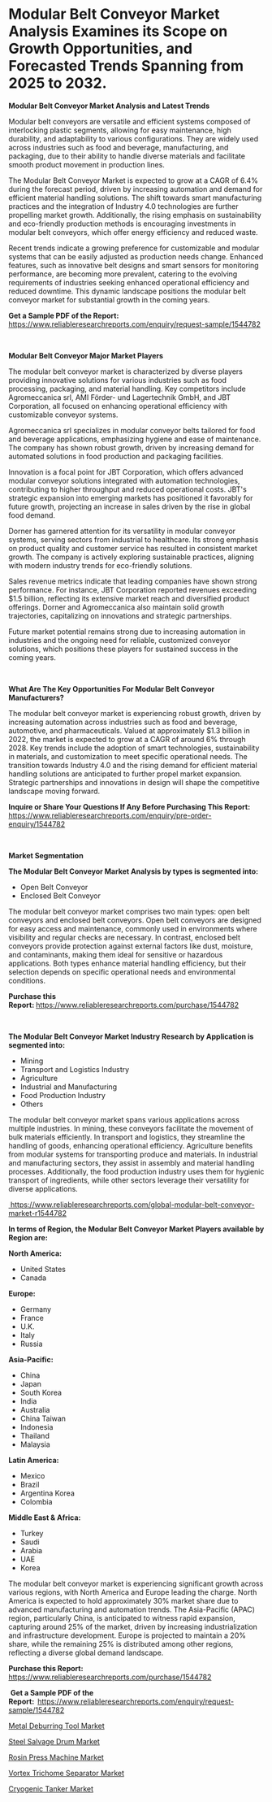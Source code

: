 <p><h1>Modular Belt Conveyor Market Analysis Examines its Scope on Growth Opportunities, and Forecasted Trends Spanning from 2025 to 2032.</h1></p><p><strong>Modular Belt Conveyor Market Analysis and Latest Trends</strong></p>
<p><p>Modular belt conveyors are versatile and efficient systems composed of interlocking plastic segments, allowing for easy maintenance, high durability, and adaptability to various configurations. They are widely used across industries such as food and beverage, manufacturing, and packaging, due to their ability to handle diverse materials and facilitate smooth product movement in production lines.</p><p>The Modular Belt Conveyor Market is expected to grow at a CAGR of 6.4% during the forecast period, driven by increasing automation and demand for efficient material handling solutions. The shift towards smart manufacturing practices and the integration of Industry 4.0 technologies are further propelling market growth. Additionally, the rising emphasis on sustainability and eco-friendly production methods is encouraging investments in modular belt conveyors, which offer energy efficiency and reduced waste.</p><p>Recent trends indicate a growing preference for customizable and modular systems that can be easily adjusted as production needs change. Enhanced features, such as innovative belt designs and smart sensors for monitoring performance, are becoming more prevalent, catering to the evolving requirements of industries seeking enhanced operational efficiency and reduced downtime. This dynamic landscape positions the modular belt conveyor market for substantial growth in the coming years.</p></p>
<p><strong>Get a Sample PDF of the Report:&nbsp;</strong> <a href="https://www.reliableresearchreports.com/enquiry/request-sample/1544782?utm_campaign=34&utm_medium=2&utm_source=Github&utm_content=ia&utm_term=08042025&utm_id=modular-belt-conveyor">https://www.reliableresearchreports.com/enquiry/request-sample/1544782</a></p>
<p>&nbsp;</p>
<p><strong>Modular Belt Conveyor Major Market Players</strong></p>
<p><p>The modular belt conveyor market is characterized by diverse players providing innovative solutions for various industries such as food processing, packaging, and material handling. Key competitors include Agromeccanica srl, AMI Förder- und Lagertechnik GmbH, and JBT Corporation, all focused on enhancing operational efficiency with customizable conveyor systems.</p><p>Agromeccanica srl specializes in modular conveyor belts tailored for food and beverage applications, emphasizing hygiene and ease of maintenance. The company has shown robust growth, driven by increasing demand for automated solutions in food production and packaging facilities.</p><p>Innovation is a focal point for JBT Corporation, which offers advanced modular conveyor solutions integrated with automation technologies, contributing to higher throughput and reduced operational costs. JBT's strategic expansion into emerging markets has positioned it favorably for future growth, projecting an increase in sales driven by the rise in global food demand.</p><p>Dorner has garnered attention for its versatility in modular conveyor systems, serving sectors from industrial to healthcare. Its strong emphasis on product quality and customer service has resulted in consistent market growth. The company is actively exploring sustainable practices, aligning with modern industry trends for eco-friendly solutions.</p><p>Sales revenue metrics indicate that leading companies have shown strong performance. For instance, JBT Corporation reported revenues exceeding $1.5 billion, reflecting its extensive market reach and diversified product offerings. Dorner and Agromeccanica also maintain solid growth trajectories, capitalizing on innovations and strategic partnerships.</p><p>Future market potential remains strong due to increasing automation in industries and the ongoing need for reliable, customized conveyor solutions, which positions these players for sustained success in the coming years.</p></p>
<p>&nbsp;</p>
<p><strong>What Are The Key Opportunities For Modular Belt Conveyor Manufacturers?</strong></p>
<p><p>The modular belt conveyor market is experiencing robust growth, driven by increasing automation across industries such as food and beverage, automotive, and pharmaceuticals. Valued at approximately $1.3 billion in 2022, the market is expected to grow at a CAGR of around 6% through 2028. Key trends include the adoption of smart technologies, sustainability in materials, and customization to meet specific operational needs. The transition towards Industry 4.0 and the rising demand for efficient material handling solutions are anticipated to further propel market expansion. Strategic partnerships and innovations in design will shape the competitive landscape moving forward.</p></p>
<p><strong>Inquire or Share Your Questions If Any Before Purchasing This Report:</strong> <a href="https://www.reliableresearchreports.com/enquiry/pre-order-enquiry/1544782?utm_campaign=34&utm_medium=2&utm_source=Github&utm_content=ia&utm_term=08042025&utm_id=modular-belt-conveyor">https://www.reliableresearchreports.com/enquiry/pre-order-enquiry/1544782</a></p>
<p>&nbsp;</p>
<p><strong>Market Segmentation</strong></p>
<p><strong>The Modular Belt Conveyor Market Analysis by types is segmented into:</strong></p>
<p><ul><li>Open Belt Conveyor</li><li>Enclosed Belt Conveyor</li></ul></p>
<p><p>The modular belt conveyor market comprises two main types: open belt conveyors and enclosed belt conveyors. Open belt conveyors are designed for easy access and maintenance, commonly used in environments where visibility and regular checks are necessary. In contrast, enclosed belt conveyors provide protection against external factors like dust, moisture, and contaminants, making them ideal for sensitive or hazardous applications. Both types enhance material handling efficiency, but their selection depends on specific operational needs and environmental conditions.</p></p>
<p><strong>Purchase this Report:&nbsp;</strong><a href="https://www.reliableresearchreports.com/purchase/1544782?utm_campaign=34&utm_medium=2&utm_source=Github&utm_content=ia&utm_term=08042025&utm_id=modular-belt-conveyor">https://www.reliableresearchreports.com/purchase/1544782</a></p>
<p>&nbsp;</p>
<p><strong>The Modular Belt Conveyor Market Industry Research by Application is segmented into:</strong></p>
<p><ul><li>Mining</li><li>Transport and Logistics Industry</li><li>Agriculture</li><li>Industrial and Manufacturing</li><li>Food Production Industry</li><li>Others</li></ul></p>
<p><p>The modular belt conveyor market spans various applications across multiple industries. In mining, these conveyors facilitate the movement of bulk materials efficiently. In transport and logistics, they streamline the handling of goods, enhancing operational efficiency. Agriculture benefits from modular systems for transporting produce and materials. In industrial and manufacturing sectors, they assist in assembly and material handling processes. Additionally, the food production industry uses them for hygienic transport of ingredients, while other sectors leverage their versatility for diverse applications.</p></p>
<p><a href="https://www.reliableresearchreports.com/global-modular-belt-conveyor-market-r1544782?utm_campaign=34&utm_medium=2&utm_source=Github&utm_content=ia&utm_term=08042025&utm_id=modular-belt-conveyor">&nbsp;https://www.reliableresearchreports.com/global-modular-belt-conveyor-market-r1544782</a></p>
<p><strong>In terms of Region, the Modular Belt Conveyor Market Players available by Region are:</strong></p>
<p>
    <p> <strong> North America: </strong>
        <ul>
            <li>United States</li>
            <li>Canada</li>
        </ul>
        </p> 
    <p> <strong> Europe: </strong>
        <ul>
            <li>Germany</li>
            <li>France</li>
            <li>U.K.</li>
            <li>Italy</li>
            <li>Russia</li>
        </ul>
        </p> 
    <p> <strong> Asia-Pacific: </strong>
        <ul>
            <li>China</li>
            <li>Japan</li>
            <li>South Korea</li>
            <li>India</li>
            <li>Australia</li>
            <li>China Taiwan</li>
            <li>Indonesia</li>
            <li>Thailand</li>
            <li>Malaysia</li>
        </ul>
        </p> 
    <p> <strong> Latin America: </strong>
        <ul>
            <li>Mexico</li>
            <li>Brazil</li>
            <li>Argentina Korea</li>
            <li>Colombia</li>
        </ul>
        </p> 
    <p> <strong> Middle East & Africa: </strong>
        <ul>
            <li>Turkey</li>
            <li>Saudi</li>
            <li>Arabia</li>
            <li>UAE</li>
            <li>Korea</li>
        </ul>
    </p>
    </p>
<p><p>The modular belt conveyor market is experiencing significant growth across various regions, with North America and Europe leading the charge. North America is expected to hold approximately 30% market share due to advanced manufacturing and automation trends. The Asia-Pacific (APAC) region, particularly China, is anticipated to witness rapid expansion, capturing around 25% of the market, driven by increasing industrialization and infrastructure development. Europe is projected to maintain a 20% share, while the remaining 25% is distributed among other regions, reflecting a diverse global demand landscape.</p></p>
<p><strong>Purchase this Report: </strong><a href="https://www.reliableresearchreports.com/purchase/1544782?utm_campaign=34&utm_medium=2&utm_source=Github&utm_content=ia&utm_term=08042025&utm_id=modular-belt-conveyor">https://www.reliableresearchreports.com/purchase/1544782</a></p>
<p>&nbsp;<strong>Get a Sample PDF of the Report:&nbsp;&nbsp;</strong><a href="https://www.reliableresearchreports.com/enquiry/request-sample/1544782?utm_campaign=34&utm_medium=2&utm_source=Github&utm_content=ia&utm_term=08042025&utm_id=modular-belt-conveyor">https://www.reliableresearchreports.com/enquiry/request-sample/1544782</a></p>
<p><strong></strong></p>
<p><p><a href="https://github.com/theyasnare5w/Market-Research-Report-List-1/blob/main/metal-deburring-tool-market.md?utm_campaign=34&utm_medium=2&utm_source=Github&utm_content=ia&utm_term=08042025&utm_id=modular-belt-conveyor">Metal Deburring Tool Market</a></p><p><a href="https://github.com/nacarnzina/Market-Research-Report-List-1/blob/main/steel-salvage-drum-market.md?utm_campaign=34&utm_medium=2&utm_source=Github&utm_content=ia&utm_term=08042025&utm_id=modular-belt-conveyor">Steel Salvage Drum Market</a></p><p><a href="https://github.com/aaryaheron0c/Market-Research-Report-List-1/blob/main/rosin-press-machine-market.md?utm_campaign=34&utm_medium=2&utm_source=Github&utm_content=ia&utm_term=08042025&utm_id=modular-belt-conveyor">Rosin Press Machine Market</a></p><p><a href="https://github.com/giulyankela/Market-Research-Report-List-1/blob/main/vortex-trichome-separator-market.md?utm_campaign=34&utm_medium=2&utm_source=Github&utm_content=ia&utm_term=08042025&utm_id=modular-belt-conveyor">Vortex Trichome Separator Market</a></p><p><a href="https://github.com/seyalshudae7/Market-Research-Report-List-1/blob/main/cryogenic-tanker-market.md?utm_campaign=34&utm_medium=2&utm_source=Github&utm_content=ia&utm_term=08042025&utm_id=modular-belt-conveyor">Cryogenic Tanker Market</a></p></p>